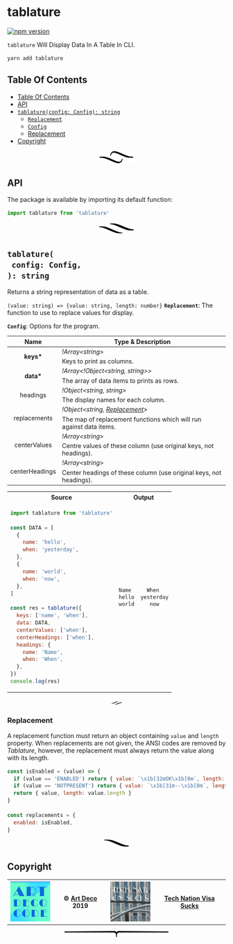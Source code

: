 # tablature

[![npm version](https://badge.fury.io/js/tablature.svg)](https://npmjs.org/package/tablature)

`tablature` Will Display Data In A Table In CLI.

```sh
yarn add tablature
```

## Table Of Contents

- [Table Of Contents](#table-of-contents)
- [API](#api)
- [`tablature(config: Config): string`](#tablatureconfig-config-string)
  * [`Replacement`](#type-replacement)
  * [`Config`](#type-config)
  * [Replacement](#replacement)
- [Copyright](#copyright)

<p align="center"><a href="#table-of-contents">
  <img src="/.documentary/section-breaks/0.svg?sanitize=true">
</a></p>

## API

The package is available by importing its default function:

```js
import tablature from 'tablature'
```

<p align="center"><a href="#table-of-contents">
  <img src="/.documentary/section-breaks/1.svg?sanitize=true">
</a></p>

## `tablature(`<br/>&nbsp;&nbsp;`config: Config,`<br/>`): string`

Returns a string representation of data as a table.

`(value: string) => {value: string, length: number}` __<a name="type-replacement">`Replacement`</a>__: The function to use to replace values for display.



__<a name="type-config">`Config`</a>__: Options for the program.
<table>
 <thead><tr>
  <th>Name</th>
  <th>Type &amp; Description</th>
 </tr></thead>
 <tr>
  <td rowSpan="3" align="center"><strong>keys*</strong></td>
  <td><em>!Array&lt;string&gt;</em></td>
 </tr>
 <tr></tr>
 <tr>
  <td>Keys to print as columns.</td>
 </tr>
 <tr>
  <td rowSpan="3" align="center"><strong>data*</strong></td>
  <td><em>!Array&lt;!Object&lt;string, string&gt;&gt;</em></td>
 </tr>
 <tr></tr>
 <tr>
  <td>The array of data items to prints as rows.</td>
 </tr>
 <tr>
  <td rowSpan="3" align="center">headings</td>
  <td><em>!Object&lt;string, string&gt;</em></td>
 </tr>
 <tr></tr>
 <tr>
  <td>The display names for each column.</td>
 </tr>
 <tr>
  <td rowSpan="3" align="center">replacements</td>
  <td><em>!Object&lt;string, <a href="#type-replacement" title="The function to use to replace values for display.">Replacement</a>&gt;</em></td>
 </tr>
 <tr></tr>
 <tr>
  <td>The map of replacement functions which will run against data items.</td>
 </tr>
 <tr>
  <td rowSpan="3" align="center">centerValues</td>
  <td><em>!Array&lt;string&gt;</em></td>
 </tr>
 <tr></tr>
 <tr>
  <td>Centre values of these column (use original keys, not headings).</td>
 </tr>
 <tr>
  <td rowSpan="3" align="center">centerHeadings</td>
  <td><em>!Array&lt;string&gt;</em></td>
 </tr>
 <tr></tr>
 <tr>
  <td>Center headings of these column (use original keys, not headings).</td>
 </tr>
</table>

<table>
<tr><th>Source</th><th>Output</th></tr>
<tr><td>

```js
import tablature from 'tablature'

const DATA = [
  {
    name: 'hello',
    when: 'yesterday',
  },
  {
    name: 'world',
    when: 'now',
  },
]

const res = tablature({
  keys: ['name', 'when'],
  data: DATA,
  centerValues: ['when'],
  centerHeadings: ['when'],
  headings: {
    name: 'Name',
    when: 'When',
  },
})
console.log(res)
```
</td>
<td>

```
Name     When   
hello  yesterday
world     now
```
</td></tr>
</table>

<p align="center"><a href="#table-of-contents">
  <img src="/.documentary/section-breaks/2.svg?sanitize=true" width="25">
</a></p>

### Replacement

A replacement function must return an object containing `value` and `length` property. When replacements are not given, the ANSI codes are removed by _Tablature_, however, the replacement must always return the value along with its length.

```js
const isEnabled = (value) => {
  if (value == 'ENABLED') return { value: `\x1b[32mOK\x1b[0m`, length: 2 }
  if (value == 'NOTPRESENT') return { value: `\x1b[31m--\x1b[0m`, length: 2 }
  return { value, length: value.length }
}

const replacements = {
  enabled: isEnabled,
}
```

<p align="center"><a href="#table-of-contents">
  <img src="/.documentary/section-breaks/3.svg?sanitize=true">
</a></p>

## Copyright

<table>
  <tr>
    <th>
      <a href="https://artd.eco">
        <img width="100" src="https://raw.githubusercontent.com/wrote/wrote/master/images/artdeco.png"
          alt="Art Deco">
      </a>
    </th>
    <th>© <a href="https://artd.eco">Art Deco</a>   2019</th>
    <th>
      <a href="https://www.technation.sucks" title="Tech Nation Visa">
        <img width="100" src="https://raw.githubusercontent.com/idiocc/cookies/master/wiki/arch4.jpg"
          alt="Tech Nation Visa">
      </a>
    </th>
    <th><a href="https://www.technation.sucks">Tech Nation Visa Sucks</a></th>
  </tr>
</table>

<p align="center"><a href="#table-of-contents">
  <img src="/.documentary/section-breaks/-1.svg?sanitize=true">
</a></p>